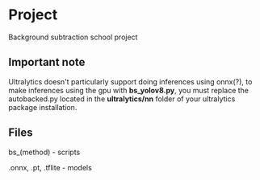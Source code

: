 # Project
 Background subtraction school project

## Important note
Ultralytics doesn't particularly support doing inferences using onnx(?), to make inferences using the gpu with **bs_yolov8.py**, you must replace the autobacked.py located in the **ultralytics/nn** folder of your ultralytics package installation.

## Files

bs_(method) - scripts

.onnx, .pt, .tflite - models

